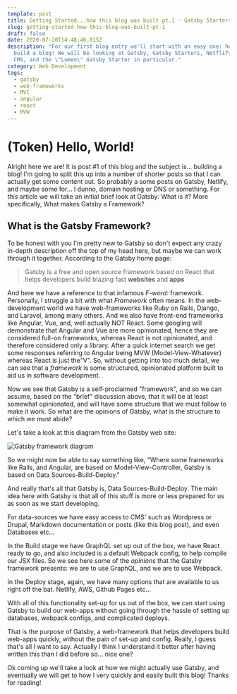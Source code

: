```yaml
---
template: post
title: Getting Started...how this blog was built pt.1 - Gatsby Starters
slug: getting-started-how-this-blog-was-built-pt-1
draft: false
date: 2020-07-20T14:48:46.815Z
description: "For our first blog entry we'll start with an easy one: how to
  build a blog! We will be looking at Gatsby, Gatsby Starters, Netflify, Netlify
  CMS, and the \"Lumen\" Gatsby Starter in particular."
category: Web Development
tags:
  - gatsby
  - web-frameworks
  - MVC
  - angular
  - react
  - MVW
---
```

# (Token) Hello, World!

Alright here we are! It is post #1 of this blog and the subject is... building a blog! I'm going to split this up into a number of shorter posts so that I can actually get some content out. So probably a some posts on Gatsby, Netlify, and maybe some for... I dunno, domain hosting or DNS or something. For *this* article we will take an initial brief look at Gatsby: What is it? More specifically, What makes Gatsby a Framework?

## What is the Gatsby Framework?

To be honest with you I'm pretty new to Gatsby so don't expect any crazy in-depth description off the top of my head here, but maybe we can work through it together. According to the Gatsby home page: 

> Gatsby is a free and open source framework based on React that helps developers build blazing fast **websites** and **apps**

And here we have a reference to that infamous *F-word:* framework. Personally, I struggle a bit with what *Framework* often means. In the web-development world we have web-frameworks like Ruby on Rails, Django, and Laravel, among many others. And we also have front-end frameworks like Angular, Vue, and, well actually NOT React. Some googling will demonstrate that Angular and Vue are more opinionated, hence they are considered full-on frameworks, whereas React is not opinionated, and therefore considered only a library. After a quick internet search we get some responses referring to Angular being MVW (Model-View-Whatever) whereas React is just the"V". So, without getting into too much detail, we can see that a *framework* is some structured, opinionated platform built to aid us in software development.

Now we see that Gatsby is a self-proclaimed "framework", and so we can assume, based on the "brief" discussion above, that it will be at least somewhat opinionated, and will have some structure that we must follow to make it work. So what are the opinions of Gatsby, what is the structure to which we must abide? 

Let's take a look at this diagram from the Gatsby web site: 

![Gatsby framework diagram](/media/screen-shot-2020-07-20-at-10.32.18-pm.png "The Gatsby Framework")

So we might now be able to say something like, "Where some frameworks like Rails, and Angular, are based on Model-View-Controller, Gatsby is based on Data Sources-Build-Deploy."

And really that's all that Gatsby is, Data Sources-Build-Deploy. The main idea here with Gatsby is that all of this stuff is more or less prepared for us as soon as we start developing. 

For data-sources we have easy access to CMS' such as Wordpress or Drupal, Markdown documentation or posts (like this blog post), and even Databases etc... 

In the Build stage we have GraphQL set up out of the box, we have React ready to go, and also included is a default Webpack config, to help compile our JSX files. So we see here some of the *opinions* that the Gatsby framework presents: we are to use GraphQL, and we are to use Webpack. 

In the Deploy stage, again, we have many options that are available to us right off the bat. Netlify, AWS, Github Pages etc... 

With all of this functionality set-up for us out of the box, we can start using Gatsby to build our web-apps without going through the hassle of setting up databases, webpack configs, and complicated deploys. 

That is the purpose of Gatsby, a web-framework that helps developers build web-apps quickly, without the pain of set-up and config. Really, I guess that's all I want to say. Actually I think I understand it better after having written this than I did before so... nice one? 

Ok coming up we'll take a look at how we might actually use Gatsby, and eventually we will get to how I very quickly and easily built this blog! Thanks for reading!